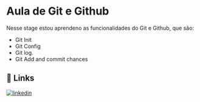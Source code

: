 # Aula de Git e Github

Nesse stage estou aprendeno as funcionalidades do Git e Github, que são:


- Git Init
- Git Config
- Git log.
- Git Add and commit chances


## 🔗 Links
[![linkedin](https://img.shields.io/badge/linkedin-0A66C2?style=for-the-badge&logo=linkedin&logoColor=white)](https://www.linkedin.com/in/laureana-vanessa/)

